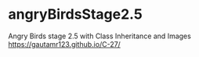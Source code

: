 # angryBirdsStage2.5
Angry Birds stage 2.5 with Class Inheritance and Images
 https://gautamr123.github.io/C-27/

